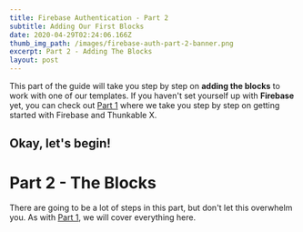 ```yaml
---
title: Firebase Authentication - Part 2
subtitle: Adding Our First Blocks
date: 2020-04-29T02:24:06.166Z
thumb_img_path: /images/firebase-auth-part-2-banner.png
excerpt: Part 2 - Adding The Blocks
layout: post
---
```

This part of the guide will take you step by step on **adding the blocks** to work with one of our templates. If you haven't set yourself up with **Firebase** yet, you can check out [Part 1](/posts/authentication) where we take you step by step on getting started with Firebase and Thunkable X.



## Okay, let's begin!



# Part 2 - The Blocks

There are going to be a lot of steps in this part, but don't let this overwhelm you. As with [Part 1](/posts/authentication), we will cover everything here.